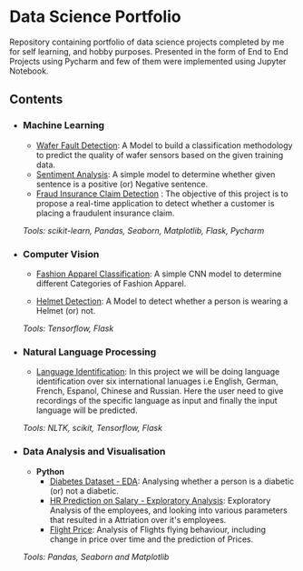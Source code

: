 # Data Science Portfolio
Repository containing portfolio of data science projects completed by me for self learning, and hobby purposes. Presented in the form of End to End Projects using Pycharm and few of them were implemented using Jupyter Notebook.

<!-- For a more visually pleasant experience for browsing the portfolio, check out -->

## Contents

- ### Machine Learning

	- [Wafer Fault Detection](https://github.com/dharmateja522/DS-Portfolio/tree/master/WaferFaultDetection): A Model to build a classification methodology to predict the quality of wafer sensors based on the given training data.
	- [Sentiment Analysis](https://github.com/dharmateja522/DS-Portfolio/tree/master/sentiment_analysis): A simple model to determine whether given sentence is a positive (or) Negative sentence.
	- [Fraud Insurance Claim Detection](https://github.com/dharmateja522/DS-Portfolio/tree/master/fraudDetection) : The objective of this project is to propose a real-time application to detect whether a customer is placing a fraudulent insurance claim.

	_Tools: scikit-learn, Pandas, Seaborn, Matplotlib, Flask, Pycharm_ 

- ### Computer Vision

	- [Fashion Apparel Classification](https://github.com/dharmateja522/DS-Portfolio/tree/master/Fashion_Apparel_Classification): A simple CNN model to determine different Categories of Fashion Apparel.

	- [Helmet Detection](https://github.com/dharmateja522/DS-Portfolio/tree/master/Helmet_Detection): A Model to detect whether a person is wearing a Helmet (or) not.

	_Tools: Tensorflow, Flask_

- ### Natural Language Processing

	- [Language Identification](https://github.com/dharmateja522/DS-Portfolio/tree/master/languageIdentification): In this project we will be doing language identification over six international lanuages i.e English, German, French, Espanol, Chinese and Russian. Here the user need to give recordings of the specific language as input and finally the input language will be predicted.
	
	_Tools: NLTK, scikit, Tensorflow, Flask_

- ### Data Analysis and Visualisation
	- __Python__
		- [Diabetes Dataset - EDA](https://github.com/dharmateja522/DS-Portfolio/blob/master/Diabetes/Diabtes%20F.ipynb): Analysing whether a person is a diabetic (or) not a diabetic.
		- [HR Prediction on Salary - Exploratory Analysis](https://github.com/dharmateja522/DS-Portfolio/blob/master/HR%20Prediction/hr-analysis-prediction-and-visualisation.ipynb): Exploratory Analysis of the employees, and looking into various parameters that resulted in a Attriation over it's employees.
		- [Flight Price](https://github.com/dharmateja522/DS-Portfolio/blob/master/Flight%20Price/Flight%20Price%20Prediction.ipynb): Analysis of Flights flying behaviour, including change in price over time and the  prediction of Prices.
		
	_Tools: Pandas, Seaborn and Matplotlib_

